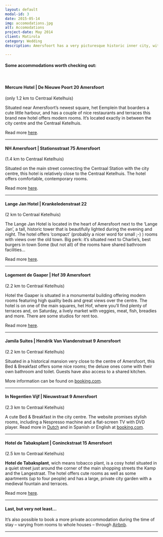 ```yaml
---
layout: default
modal-id: 3
date: 2015-05-14
img: accomodations.jpg
alt: Accomodations
project-date: May 2014
client: Matirola
category: Wedding
description: Amersfoort has a very picturesque historic inner city, with lovely canal houses, historical monuments, churches (be prepared for some bell tolling in the weekend), plenty of very nice restaurants, shops and – if the weather is – terraces. Most of the accommodations Amersfoort has to offer are located in and around this part of the city. From the centre, it’s possible to reach our wedding location, het Centraal Ketelhuis, by taxi or by bus (<a href="http://www.9292.nl/en">9292</a>). Every half an hour a bus (bus 1) departs from the main train station (Centraal Station) in the direction of het Centraal Ketelhuis; this bus also passes by the city centre at bus stop ‘Stadhuis’. Hop off at the bus stop ‘Emmauskerk’; from here it’s a 5-minute walk to the venue.

---
```


#### Some accommodations worth checking out:

<br />


#### Mercure Hotel | De Nieuwe Poort 20 Amersfoort
(only 1.2 km to Centraal Ketelhuis)

Situated near Amersfoort’s newest square, het Eemplein that boarders a cute little harbour, and has a couple of nice restaurants and terraces this brand new hotel offers modern rooms. It’s located exactly in between the city centre and the Centraal Ketelhuis.

Read more [here](http://www.mercure.com/gb/hotel-8996-mercure-hotel-amersfoort-centre/index.shtml).

* * *

#### NH Amersfoort | Stationsstraat 75 Amersfoort
(1.4 km to Centraal Ketelhuis)

Situated on the main street connecting the Centraal Station with the city centre, 
this hotel is relatively close to the Centraal Ketelhuis. The hotel offers comfortable,
contemporary rooms. 

Read more [here](http://www.nh-hotels.com/hotel/nh-amersfoort?nhagentid=10166&nhsubagentid=101660000000&oodc=31_98875&source=adwords&gclid=CMfqhNXrncMCFUzMtAod_B0A9Q&dclid=CLrcqdXrncMCFQccwwodAEYAgA).

* * *

#### Lange Jan Hotel | Krankeledenstraat 22
(2 km to Centraal Ketelhuis)

The Lange Jan Hotel is located in the heart of Amersfoort next to the ‘Lange Jan’,
a tall, historic tower that is beautifully lighted during the evening and night. The
hotel offers ‘compact’ (probably a nicer word for small ;-) ) rooms with views over
the old town. Big perk: it’s situated next to Charlie’s, best burgers in town Some
(but not all) of the rooms have shared bathroom facilities... 

Read more [here](http://www.langejanhotel.nl).

* * *

#### Logement de Gaaper | Hof 39 Amersfoort
(2.2 km to Centraal Ketelhuis)

Hotel the Gaaper is situated in a monumental building offering modern rooms
featuring high quality beds and great views over the centre. The hotel is on one of
the main squares, het Hof, where you’ll find plenty of terraces and, on Saturday, a
lively market with veggies, meat, fish, breadies and more. There are some studios for
rent too. 

Read more [here](http://www.degaaper.nl).

* * *

#### Jamila Suites | Hendrik Van Viandenstraat 9 Amersfoort
(2.2 km to Centraal Ketelhuis)

Situated in a historical mansion very close to the centre of Amersfoort, this
Bed & Breakfast offers some nice rooms; the deluxe ones come with their
own bathroom and toilet. Guests have also access to a shared kitchen.

More information can be found on [booking.com](http://www.booking.com/hotel/nl/jamila-suites.en-gb.html?aid=311984;label=in-negentienvijf-T2dOdEzk2MDcfQG4DdQLuAS44432184193;sid=fef612b5a59b03840c64d75ab8019ccc;dcid=4;ucfs=1;srfid=fc083da3a590b363e03699e2299576c4954c73afX7;highlight_room=#availability).

* * *

#### In Negentien Vijf | Nieuwstraat 9 Amersfoort
(2.3 km to Centraal Ketelhuis)

A cute Bed & Breakfast in the city centre. The website promises
stylish rooms, including a Nespresso machine and a flat-screen TV
with DVD player. 
Read more in [Dutch](www.innegentienvijf.nl) and in Spanish or English at [booking.com](http://www.booking.com/hotel/nl/in-negentienvijf.en-gb.html?aid=311984;label=in-negentienvijf-T2dOdEzk2MDcfQG4DdQLuAS44432184193;sid=fef612b5a59b03840c64d75ab8019ccc;dcid=4;ucfs=1;srfid=fc083da3a590b363e03699e2299576c4954c73afX1;highlight_room=). 

* * *

#### Hotel de Tabaksplant | Coninckstraat 15 Amersfoort
(2.5 km to Centraal Ketelhuis)

**Hotel de Tabaksplant**, wich means tobacco plant, is a cosy hotel situated in a
quiet street just around the corner of the main shopping streets the Kamp and the
Langestraat. The hotel offers cute rooms as well as some apartments (up to four
people) and has a large, private city garden with a medieval fountain and terraces.

Read more [here](http://www.hoteldetabaksplant.nl/en).

* * *

#### Last, but very not least...

It’s also possible to book a more private accommodation during
the time of stay – varying from rooms to whole houses – through
[Airbnb](https://www.airbnb.com/s/Amersfoort--Netherlands?checkout=05%2F16%2F2015&guests=2&sw_lat=52.137439043418375&sw_lng=5.3604104876504834&ne_lat=52.164766942955836&ne_lng=5.400922572611421&search_by_map=true&zoom=14&ss_id=10epx2r0).

---